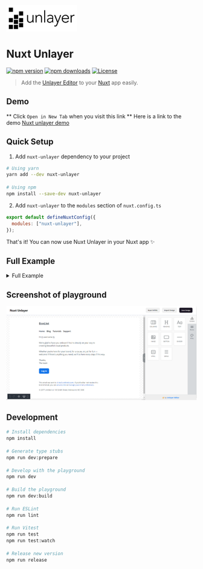<img src="/unlayer.png" style="height: 70px;"/>

# Nuxt Unlayer

[![npm version][npm-version-src]][npm-version-href]
[![npm downloads][npm-downloads-src]][npm-downloads-href]
[![License][license-src]][license-href]

> Add the [Unlayer Editor](https://docs.unlayer.com/docs) to your [Nuxt](https://nuxt.com) app easily.

## Demo

** Click `Open in New Tab` when you visit this link **
Here is a link to the demo [Nuxt unlayer demo](https://stackblitz.com/edit/nuxt-starter-tzl335?file=app.vue)

## Quick Setup

1. Add `nuxt-unlayer` dependency to your project

```bash
# Using yarn
yarn add --dev nuxt-unlayer

# Using npm
npm install --save-dev nuxt-unlayer
```

2. Add `nuxt-unlayer` to the `modules` section of `nuxt.config.ts`

```js
export default defineNuxtConfig({
  modules: ["nuxt-unlayer"],
});
```

That's it! You can now use Nuxt Unlayer in your Nuxt app ✨

## Full Example

<details>
<summary>Full Example</summary>

```vue
<template>
  <main class="main">
    <header class="header">
      <h1>Nuxt Unlayer</h1>
      <div v-if="editor" class="nav">
        <button @click="exportHTML">Export HTML</button>
        <button @click="hiddenFile.click()">Import Design</button>
        <button @click="saveDesign" class="btn">Save Design</button>
      </div>
    </header>
    <section class="editor">
      <ClientOnly>
        <EmailEditor @ready="editorLoaded" />
      </ClientOnly>
    </section>
  </main>
  <input
    @change="importDesign"
    type="file"
    hidden
    ref="hiddenFile"
    accept=".json"
  />
</template>

<script setup lang="ts">
import { useHead, shallowRef, ref } from "#imports";
import sample from "@/sample.json";
import { type EditorInstance } from "#unlayer/props";

useHead({ title: "Nuxt - Unlayer" });

const editor = shallowRef<EditorInstance | null | undefined>();
const hiddenFile = ref();

const editorLoaded = (value: any) => {
  console.log("🚀 ~ file: app.vue:23 ~ editorLoaded ~ value", value);
  editor.value = value;

  // load up design after the editor gets loaded
  editor.value?.loadDesign(JSON.parse(JSON.stringify(sample)));
};

const saveDesign = () => {
  editor.value?.saveDesign((design: any) => {
    console.log(
      "🚀 ~ file: app.vue:31 ~ editor.value.saveDesign ~ design",
      design
    );
  });
};

const importDesign = (e: any) => {
  if (!e) return;
  const file = e.target.files[0];
  if (!file.type.includes("json")) return;
  const reader = new FileReader();

  reader.onload = function (readVal) {
    //@ts-ignore
    editor.value?.loadDesign(JSON.parse(readVal.target?.result));
  };
  reader.readAsText(file);
};
const exportHTML = () => {
  editor.value?.exportHtml((data: any) => {
    const json = data.design; // design json
    console.log("🚀 ~ file: app.vue:40 ~ editor.value.exportHtml ~ json", json);
    const html = data.html; // final html
    console.log("🚀 ~ file: app.vue:42 ~ editor.value.exportHtml ~ html", html);
  });
};
</script>
```

</details>

## Screenshot of playground

<img src="/screenshot.png" style=""/>

## Development

```bash
# Install dependencies
npm install

# Generate type stubs
npm run dev:prepare

# Develop with the playground
npm run dev

# Build the playground
npm run dev:build

# Run ESLint
npm run lint

# Run Vitest
npm run test
npm run test:watch

# Release new version
npm run release
```

<!-- Badges -->

[npm-version-src]: https://img.shields.io/npm/v/nuxt-unlayer/latest.svg?style=flat&colorA=18181B&colorB=28CF8D
[npm-version-href]: https://npmjs.com/package/nuxt-unlayer
[npm-downloads-src]: https://img.shields.io/npm/dm/nuxt-unlayer.svg?style=flat&colorA=18181B&colorB=28CF8D
[npm-downloads-href]: https://npmjs.com/package/nuxt-unlayer
[license-src]: https://img.shields.io/npm/l/nuxt-unlayer.svg?style=flat&colorA=18181B&colorB=28CF8D
[license-href]: https://npmjs.com/package/nuxt-unlayer
